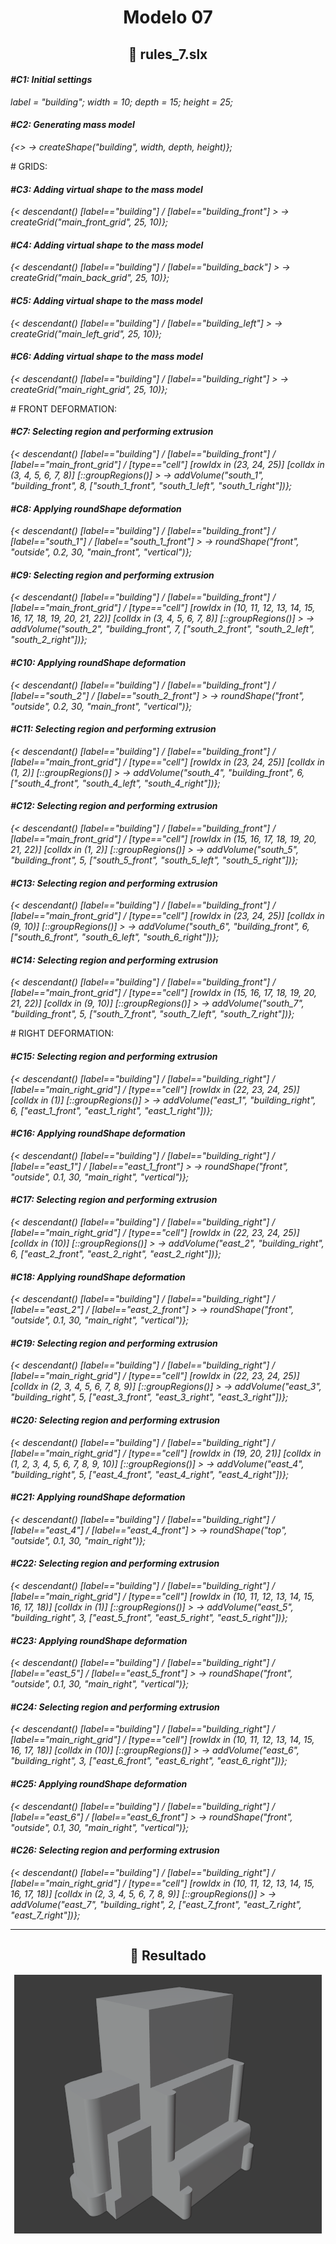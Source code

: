 <h1 align="center">Modelo 07</h2>

<h2 align="center">📝 rules_7.slx</h2>

#### **_\#C1: Initial settings_**

_label = "building"; width = 10; depth = 15; height = 25;_

#### **_\#C2: Generating mass model_**

_{<> -> createShape("building", width, depth, height)};_

\# GRIDS:

#### **_\#C3: Adding virtual shape to the mass model_**

_{< descendant() [label=="building"] / [label=="building_front"] > -> createGrid("main_front_grid", 25, 10)};_

#### **_\#C4: Adding virtual shape to the mass model_**

_{< descendant() [label=="building"] / [label=="building_back"] > -> createGrid("main_back_grid", 25, 10)};_

#### **_\#C5: Adding virtual shape to the mass model_**

_{< descendant() [label=="building"] / [label=="building_left"] > -> createGrid("main_left_grid", 25, 10)};_

#### **_\#C6: Adding virtual shape to the mass model_**

_{< descendant() [label=="building"] / [label=="building_right"] > -> createGrid("main_right_grid", 25, 10)};_

\# FRONT DEFORMATION:

#### **_\#C7: Selecting region and performing extrusion_**

_{< descendant() [label=="building"] / [label=="building_front"] / [label=="main_front_grid"] / [type=="cell"] [rowIdx in (23, 24, 25)] [colIdx in (3, 4, 5, 6, 7, 8)] [::groupRegions()] > -> addVolume("south_1", "building_front", 8, ["south_1_front", "south_1_left", "south_1_right"])};_

#### **_\#C8: Applying roundShape deformation_**

_{< descendant() [label=="building"] / [label=="building_front"] / [label=="south_1"] / [label=="south_1_front"] > -> roundShape("front", "outside", 0.2, 30, "main_front", "vertical")};_

#### **_\#C9: Selecting region and performing extrusion_**

_{< descendant() [label=="building"] / [label=="building_front"] / [label=="main_front_grid"] / [type=="cell"] [rowIdx in (10, 11, 12, 13, 14, 15, 16, 17, 18, 19, 20, 21, 22)] [colIdx in (3, 4, 5, 6, 7, 8)] [::groupRegions()] > -> addVolume("south_2", "building_front", 7, ["south_2_front", "south_2_left", "south_2_right"])};_

#### **_\#C10: Applying roundShape deformation_**

_{< descendant() [label=="building"] / [label=="building_front"] / [label=="south_2"] / [label=="south_2_front"] > -> roundShape("front", "outside", 0.2, 30, "main_front", "vertical")};_

#### **_\#C11: Selecting region and performing extrusion_**

_{< descendant() [label=="building"] / [label=="building_front"] / [label=="main_front_grid"] / [type=="cell"] [rowIdx in (23, 24, 25)] [colIdx in (1, 2)] [::groupRegions()] > -> addVolume("south_4", "building_front", 6, ["south_4_front", "south_4_left", "south_4_right"])};_

#### **_\#C12: Selecting region and performing extrusion_**

_{< descendant() [label=="building"] / [label=="building_front"] / [label=="main_front_grid"] / [type=="cell"] [rowIdx in (15, 16, 17, 18, 19, 20, 21, 22)] [colIdx in (1, 2)] [::groupRegions()] > -> addVolume("south_5", "building_front", 5, ["south_5_front", "south_5_left", "south_5_right"])};_

#### **_\#C13: Selecting region and performing extrusion_**

_{< descendant() [label=="building"] / [label=="building_front"] / [label=="main_front_grid"] / [type=="cell"] [rowIdx in (23, 24, 25)] [colIdx in (9, 10)] [::groupRegions()] > -> addVolume("south_6", "building_front", 6, ["south_6_front", "south_6_left", "south_6_right"])};_

#### **_\#C14: Selecting region and performing extrusion_**

_{< descendant() [label=="building"] / [label=="building_front"] / [label=="main_front_grid"] / [type=="cell"] [rowIdx in (15, 16, 17, 18, 19, 20, 21, 22)] [colIdx in (9, 10)] [::groupRegions()] > -> addVolume("south_7", "building_front", 5, ["south_7_front", "south_7_left", "south_7_right"])};_

\# RIGHT DEFORMATION:

#### **_\#C15: Selecting region and performing extrusion_**

_{< descendant() [label=="building"] / [label=="building_right"] / [label=="main_right_grid"] / [type=="cell"] [rowIdx in (22, 23, 24, 25)] [colIdx in (1)] [::groupRegions()] > -> addVolume("east_1", "building_right", 6, ["east_1_front", "east_1_right", "east_1_right"])};_

#### **_\#C16: Applying roundShape deformation_**

_{< descendant() [label=="building"] / [label=="building_right"] / [label=="east_1"] / [label=="east_1_front"] > -> roundShape("front", "outside", 0.1, 30, "main_right", "vertical")};_

#### **_\#C17: Selecting region and performing extrusion_**

_{< descendant() [label=="building"] / [label=="building_right"] / [label=="main_right_grid"] / [type=="cell"] [rowIdx in (22, 23, 24, 25)] [colIdx in (10)] [::groupRegions()] > -> addVolume("east_2", "building_right", 6, ["east_2_front", "east_2_right", "east_2_right"])};_

#### **_\#C18: Applying roundShape deformation_**

_{< descendant() [label=="building"] / [label=="building_right"] / [label=="east_2"] / [label=="east_2_front"] > -> roundShape("front", "outside", 0.1, 30, "main_right", "vertical")};_

#### **_\#C19: Selecting region and performing extrusion_**

_{< descendant() [label=="building"] / [label=="building_right"] / [label=="main_right_grid"] / [type=="cell"] [rowIdx in (22, 23, 24, 25)] [colIdx in (2, 3, 4, 5, 6, 7, 8, 9)] [::groupRegions()] > -> addVolume("east_3", "building_right", 5, ["east_3_front", "east_3_right", "east_3_right"])};_

#### **_\#C20: Selecting region and performing extrusion_**

_{< descendant() [label=="building"] / [label=="building_right"] / [label=="main_right_grid"] / [type=="cell"] [rowIdx in (19, 20, 21)] [colIdx in (1, 2, 3, 4, 5, 6, 7, 8, 9, 10)] [::groupRegions()] > -> addVolume("east_4", "building_right", 5, ["east_4_front", "east_4_right", "east_4_right"])};_

#### **_\#C21: Applying roundShape deformation_**

_{< descendant() [label=="building"] / [label=="building_right"] / [label=="east_4"] / [label=="east_4_front"] > -> roundShape("top", "outside", 0.1, 30, "main_right")};_

#### **_\#C22: Selecting region and performing extrusion_**

_{< descendant() [label=="building"] / [label=="building_right"] / [label=="main_right_grid"] / [type=="cell"] [rowIdx in (10, 11, 12, 13, 14, 15, 16, 17, 18)] [colIdx in (1)] [::groupRegions()] > -> addVolume("east_5", "building_right", 3, ["east_5_front", "east_5_right", "east_5_right"])};_

#### **_\#C23: Applying roundShape deformation_**

_{< descendant() [label=="building"] / [label=="building_right"] / [label=="east_5"] / [label=="east_5_front"] > -> roundShape("front", "outside", 0.1, 30, "main_right", "vertical")};_

#### **_\#C24: Selecting region and performing extrusion_**

_{< descendant() [label=="building"] / [label=="building_right"] / [label=="main_right_grid"] / [type=="cell"] [rowIdx in (10, 11, 12, 13, 14, 15, 16, 17, 18)] [colIdx in (10)] [::groupRegions()] > -> addVolume("east_6", "building_right", 3, ["east_6_front", "east_6_right", "east_6_right"])};_

#### **_\#C25: Applying roundShape deformation_**

_{< descendant() [label=="building"] / [label=="building_right"] / [label=="east_6"] / [label=="east_6_front"] > -> roundShape("front", "outside", 0.1, 30, "main_right", "vertical")};_

#### **_\#C26: Selecting region and performing extrusion_**

_{< descendant() [label=="building"] / [label=="building_right"] / [label=="main_right_grid"] / [type=="cell"] [rowIdx in (10, 11, 12, 13, 14, 15, 16, 17, 18)] [colIdx in (2, 3, 4, 5, 6, 7, 8, 9)] [::groupRegions()] > -> addVolume("east_7", "building_right", 2, ["east_7_front", "east_7_right", "east_7_right"])};_

---

<h2 align="center">🏢 Resultado</h2>

<div align="center">
  <img src="modelo_07.png" alt="Modelo 07">
</div>
